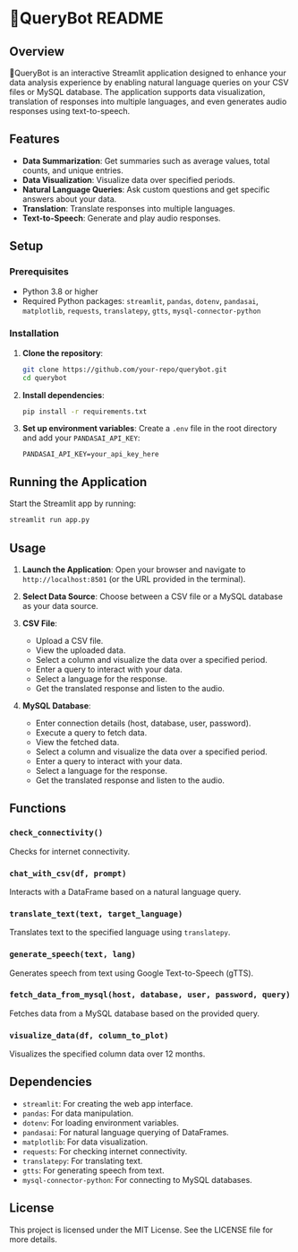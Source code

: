 # 🦊QueryBot README

## Overview

🦊QueryBot is an interactive Streamlit application designed to enhance your data analysis experience by enabling natural language queries on your CSV files or MySQL database. The application supports data visualization, translation of responses into multiple languages, and even generates audio responses using text-to-speech.

## Features

- **Data Summarization**: Get summaries such as average values, total counts, and unique entries.
- **Data Visualization**: Visualize data over specified periods.
- **Natural Language Queries**: Ask custom questions and get specific answers about your data.
- **Translation**: Translate responses into multiple languages.
- **Text-to-Speech**: Generate and play audio responses.

## Setup

### Prerequisites

- Python 3.8 or higher
- Required Python packages: `streamlit`, `pandas`, `dotenv`, `pandasai`, `matplotlib`, `requests`, `translatepy`, `gtts`, `mysql-connector-python`

### Installation

1. **Clone the repository**:
   ```sh
   git clone https://github.com/your-repo/querybot.git
   cd querybot
   ```

2. **Install dependencies**:
   ```sh
   pip install -r requirements.txt
   ```

3. **Set up environment variables**:
   Create a `.env` file in the root directory and add your `PANDASAI_API_KEY`:
   ```env
   PANDASAI_API_KEY=your_api_key_here
   ```

## Running the Application

Start the Streamlit app by running:
```sh
streamlit run app.py
```

## Usage

1. **Launch the Application**:
   Open your browser and navigate to `http://localhost:8501` (or the URL provided in the terminal).

2. **Select Data Source**:
   Choose between a CSV file or a MySQL database as your data source.

3. **CSV File**:
   - Upload a CSV file.
   - View the uploaded data.
   - Select a column and visualize the data over a specified period.
   - Enter a query to interact with your data.
   - Select a language for the response.
   - Get the translated response and listen to the audio.

4. **MySQL Database**:
   - Enter connection details (host, database, user, password).
   - Execute a query to fetch data.
   - View the fetched data.
   - Select a column and visualize the data over a specified period.
   - Enter a query to interact with your data.
   - Select a language for the response.
   - Get the translated response and listen to the audio.

## Functions

### `check_connectivity()`
Checks for internet connectivity.

### `chat_with_csv(df, prompt)`
Interacts with a DataFrame based on a natural language query.

### `translate_text(text, target_language)`
Translates text to the specified language using `translatepy`.

### `generate_speech(text, lang)`
Generates speech from text using Google Text-to-Speech (gTTS).

### `fetch_data_from_mysql(host, database, user, password, query)`
Fetches data from a MySQL database based on the provided query.

### `visualize_data(df, column_to_plot)`
Visualizes the specified column data over 12 months.

## Dependencies

- `streamlit`: For creating the web app interface.
- `pandas`: For data manipulation.
- `dotenv`: For loading environment variables.
- `pandasai`: For natural language querying of DataFrames.
- `matplotlib`: For data visualization.
- `requests`: For checking internet connectivity.
- `translatepy`: For translating text.
- `gtts`: For generating speech from text.
- `mysql-connector-python`: For connecting to MySQL databases.

## License

This project is licensed under the MIT License. See the LICENSE file for more details.

